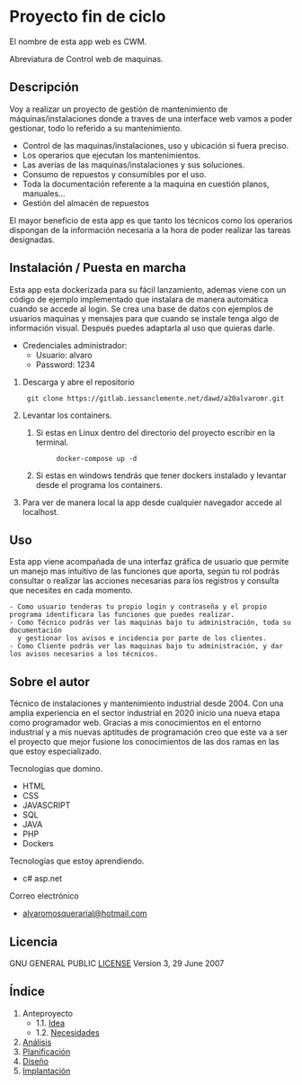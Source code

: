 # Proyecto fin de ciclo

El nombre de esta app web es CWM.

Abreviatura de Control web de maquinas.

## Descripción

Voy a realizar un proyecto de gestión de mantenimiento de máquinas/instalaciones donde a traves de una interface web vamos a poder gestionar, todo lo referido a su mantenimiento.
	
- Control de las maquinas/instalaciones, uso y ubicación si fuera preciso.
- Los operarios que ejecutan los mantenimientos.
- Las averías de las maquinas/instalaciones y sus soluciones.
- Consumo de repuestos y consumibles por el uso. 
- Toda la documentación referente a la maquina en cuestión planos, manuales...
- Gestión del almacén de repuestos

El mayor beneficio de esta app es que tanto los técnicos como los operarios dispongan de la información necesaria a la hora de poder realizar las tareas designadas.
	   

## Instalación / Puesta en marcha


Esta app esta dockerizada para su fácil lanzamiento, ademas viene con un código de ejemplo implementado que instalara de manera automática cuando se accede al login. Se crea una base de datos con ejemplos de usuarios maquinas y mensajes para que cuando se instale tenga algo de información visual. Después puedes adaptarla al uso que quieras darle.

  - Credenciales administrador:
    - Usuario: alvaro	
    - Password: 1234

1. Descarga y abre el repositorio 
   
   
   		git clone https://gitlab.iessanclemente.net/dawd/a20alvaromr.git

2. Levantar los containers.
   
   1.  Si estas en Linux dentro del directorio del proyecto escribir en la terminal.
   
				docker-compose up -d

   2. Si estas en windows tendrás que tener dockers instalado y levantar desde el programa los containers.

3. Para ver de manera local la app desde cualquier navegador accede al  localhost.

## Uso
Esta app viene acompañada de una interfaz gráfica de usuario que permite un manejo mas intuitivo de las funciones que aporta, según tu rol podrás consultar o realizar las acciones necesarias para los registros y consulta que necesites en cada momento. 

	- Como usuario tenderas tu propio login y contraseña y el propio programa identificara las funciones que puedes realizar.
	- Como Técnico podrás ver las maquinas bajo tu administración, toda su documentación 
	  y gestionar los avisos e incidencia por parte de los clientes.
	- Como Cliente podrás ver las maquinas bajo tu administración, y dar los avisos necesarios a los técnicos. 
 
## Sobre el autor
 Técnico de instalaciones y mantenimiento industrial desde 2004. Con una amplia experiencia en el sector industrial en 2020 inicio una nueva etapa como programador web. 
 Gracias a mis conocimientos en el entorno industrial y a mis nuevas aptitudes de programación creo que este va a ser el proyecto que mejor fusione los conocimientos de las dos ramas en las que estoy especializado.

 Tecnologías que domino.

- HTML
- CSS
- JAVASCRIPT
- SQL
- JAVA
- PHP
- Dockers
	
 Tecnologías que estoy aprendiendo.

- c# asp.net	
	
 Correo electrónico
- alvaromosquerarial@hotmail.com 
	

## Licencia

GNU GENERAL PUBLIC [LICENSE](/LICENSE) Version 3, 29 June 2007

## Índice 

1. Anteproyecto
    * 1.1. [Idea](doc/templates/1_idea.md)
    * 1.2. [Necesidades](doc/templates/2_necesidades.md)
2. [Análisis](doc/templates/3_analise.md)
3. [Planificación](doc/templates/4_planificacion.md)
4. [Diseño](doc/templates/5_deseño.md)
5. [Implantación](doc/templates/6_implantacion.md)





